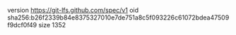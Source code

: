 version https://git-lfs.github.com/spec/v1
oid sha256:b26f2339b84e8375327010e7de751a8c5f093226c61072bdea47509f9dcf0f49
size 1352
